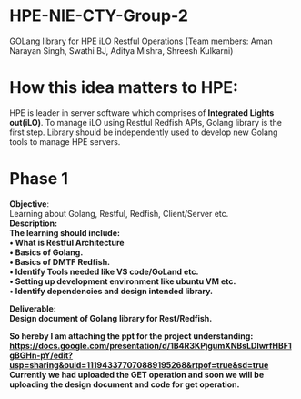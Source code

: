 # HPE-NIE-CTY-Group-2
GOLang library for HPE iLO Restful Operations
(Team members: Aman Narayan Singh, Swathi BJ, Aditya Mishra, Shreesh Kulkarni)

# How this idea matters to HPE: <br>
HPE is leader in server software which comprises of <b>Integrated Lights out(iLO)</b>.  To manage iLO using Restful Redfish APIs, Golang library is the first step. Library should be independently used to develop new Golang tools to manage HPE servers.

# Phase 1
<b>Objective</b>:<br> Learning about Golang, Restful, Redfish, Client/Server etc.<br>
<b>Description:</b><br> 
<b>The learning should include:<b/><br>
•	What is Restful Architecture<br>
•	Basics of Golang.<br>
•	Basics of DMTF Redfish.<br>
•	Identify Tools needed like VS code/GoLand etc.<br>
•	Setting up development environment like ubuntu VM etc.<br>
•	Identify dependencies and design intended library.<br>

  <b>Deliverable</b>:<br> Design document of Golang library for Rest/Redfish.<br>

So hereby I am attaching the ppt for the project understanding:<br> https://docs.google.com/presentation/d/1B4R3KPjgumXNBsLDlwrfHBF1gBGHn-pY/edit?usp=sharing&ouid=111943377070889195268&rtpof=true&sd=true
<br>
Currently we had uploaded the GET operation and soon we will be uploading the design document and code for get operation.
